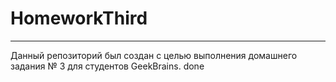 # HomeworkThird

---

Данный репозиторий был создан с целью выполнения домашнего задания № 3 для студентов GeekBrains.
done

